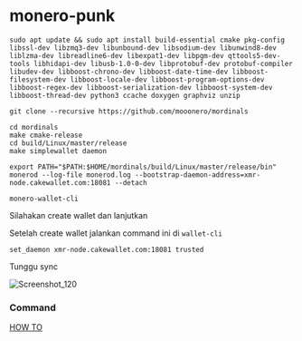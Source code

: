 # monero-punk


```
sudo apt update && sudo apt install build-essential cmake pkg-config libssl-dev libzmq3-dev libunbound-dev libsodium-dev libunwind8-dev liblzma-dev libreadline6-dev libexpat1-dev libpgm-dev qttools5-dev-tools libhidapi-dev libusb-1.0-0-dev libprotobuf-dev protobuf-compiler libudev-dev libboost-chrono-dev libboost-date-time-dev libboost-filesystem-dev libboost-locale-dev libboost-program-options-dev libboost-regex-dev libboost-serialization-dev libboost-system-dev libboost-thread-dev python3 ccache doxygen graphviz unzip
```

```
git clone --recursive https://github.com/mooonero/mordinals
```

```
cd mordinals
make cmake-release
cd build/Linux/master/release
make simplewallet daemon
```

```
export PATH="$PATH:$HOME/mordinals/build/Linux/master/release/bin"
monerod --log-file monerod.log --bootstrap-daemon-address=xmr-node.cakewallet.com:18081 --detach
```

```
monero-wallet-cli
```

Silahakan create wallet dan lanjutkan

Setelah create wallet jalankan command ini di `wallet-cli`

```
set_daemon xmr-node.cakewallet.com:18081 trusted
```
Tunggu sync

![Screenshot_120](https://user-images.githubusercontent.com/98658943/229365527-2849b4b5-53a2-4b20-ad9d-076642958bdc.png)




### Command



[HOW TO](https://mordinals.gitbook.io/handbook/wallet-commands)

